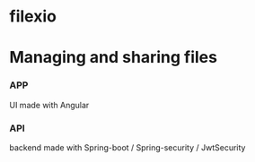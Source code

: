 # filexio
# Managing and sharing files

### APP ###
UI made with Angular

### API ###
backend made with Spring-boot / Spring-security / JwtSecurity
